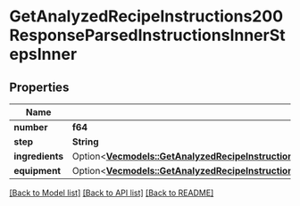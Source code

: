 # GetAnalyzedRecipeInstructions200ResponseParsedInstructionsInnerStepsInner

## Properties

Name | Type | Description | Notes
------------ | ------------- | ------------- | -------------
**number** | **f64** |  | 
**step** | **String** |  | 
**ingredients** | Option<[**Vec<models::GetAnalyzedRecipeInstructions200ResponseParsedInstructionsInnerStepsInnerIngredientsInner>**](getAnalyzedRecipeInstructions_200_response_parsedInstructions_inner_steps_inner_ingredients_inner.md)> |  | [optional]
**equipment** | Option<[**Vec<models::GetAnalyzedRecipeInstructions200ResponseParsedInstructionsInnerStepsInnerIngredientsInner>**](getAnalyzedRecipeInstructions_200_response_parsedInstructions_inner_steps_inner_ingredients_inner.md)> |  | [optional]

[[Back to Model list]](../README.md#documentation-for-models) [[Back to API list]](../README.md#documentation-for-api-endpoints) [[Back to README]](../README.md)


